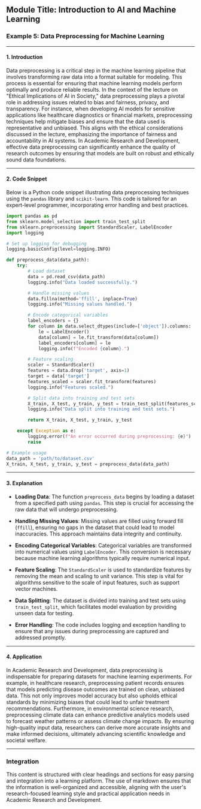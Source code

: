 ## Module Title: Introduction to AI and Machine Learning

### Example 5: Data Preprocessing for Machine Learning

---

#### 1. Introduction

Data preprocessing is a critical step in the machine learning pipeline that involves transforming raw data into a format suitable for modeling. This process is essential for ensuring that machine learning models perform optimally and produce reliable results. In the context of the lecture on "Ethical Implications of AI in Society," data preprocessing plays a pivotal role in addressing issues related to bias and fairness, privacy, and transparency. For instance, when developing AI models for sensitive applications like healthcare diagnostics or financial markets, preprocessing techniques help mitigate biases and ensure that the data used is representative and unbiased. This aligns with the ethical considerations discussed in the lecture, emphasizing the importance of fairness and accountability in AI systems. In Academic Research and Development, effective data preprocessing can significantly enhance the quality of research outcomes by ensuring that models are built on robust and ethically sound data foundations.

---

#### 2. Code Snippet

Below is a Python code snippet illustrating data preprocessing techniques using the `pandas` library and `scikit-learn`. This code is tailored for an expert-level programmer, incorporating error handling and best practices.

```python
import pandas as pd
from sklearn.model_selection import train_test_split
from sklearn.preprocessing import StandardScaler, LabelEncoder
import logging

# Set up logging for debugging
logging.basicConfig(level=logging.INFO)

def preprocess_data(data_path):
    try:
        # Load dataset
        data = pd.read_csv(data_path)
        logging.info("Data loaded successfully.")

        # Handle missing values
        data.fillna(method='ffill', inplace=True)
        logging.info("Missing values handled.")

        # Encode categorical variables
        label_encoders = {}
        for column in data.select_dtypes(include=['object']).columns:
            le = LabelEncoder()
            data[column] = le.fit_transform(data[column])
            label_encoders[column] = le
            logging.info(f"Encoded {column}.")

        # Feature scaling
        scaler = StandardScaler()
        features = data.drop('target', axis=1)
        target = data['target']
        features_scaled = scaler.fit_transform(features)
        logging.info("Features scaled.")

        # Split data into training and test sets
        X_train, X_test, y_train, y_test = train_test_split(features_scaled, target, test_size=0.2, random_state=42)
        logging.info("Data split into training and test sets.")

        return X_train, X_test, y_train, y_test

    except Exception as e:
        logging.error(f"An error occurred during preprocessing: {e}")
        raise

# Example usage
data_path = 'path/to/dataset.csv'
X_train, X_test, y_train, y_test = preprocess_data(data_path)
```

---

#### 3. Explanation

- **Loading Data**: The function `preprocess_data` begins by loading a dataset from a specified path using `pandas`. This step is crucial for accessing the raw data that will undergo preprocessing.
  
- **Handling Missing Values**: Missing values are filled using forward fill (`ffill`), ensuring no gaps in the dataset that could lead to model inaccuracies. This approach maintains data integrity and continuity.

- **Encoding Categorical Variables**: Categorical variables are transformed into numerical values using `LabelEncoder`. This conversion is necessary because machine learning algorithms typically require numerical input.

- **Feature Scaling**: The `StandardScaler` is used to standardize features by removing the mean and scaling to unit variance. This step is vital for algorithms sensitive to the scale of input features, such as support vector machines.

- **Data Splitting**: The dataset is divided into training and test sets using `train_test_split`, which facilitates model evaluation by providing unseen data for testing.

- **Error Handling**: The code includes logging and exception handling to ensure that any issues during preprocessing are captured and addressed promptly.

---

#### 4. Application

In Academic Research and Development, data preprocessing is indispensable for preparing datasets for machine learning experiments. For example, in healthcare research, preprocessing patient records ensures that models predicting disease outcomes are trained on clean, unbiased data. This not only improves model accuracy but also upholds ethical standards by minimizing biases that could lead to unfair treatment recommendations. Furthermore, in environmental science research, preprocessing climate data can enhance predictive analytics models used to forecast weather patterns or assess climate change impacts. By ensuring high-quality input data, researchers can derive more accurate insights and make informed decisions, ultimately advancing scientific knowledge and societal welfare.

---

### Integration

This content is structured with clear headings and sections for easy parsing and integration into a learning platform. The use of markdown ensures that the information is well-organized and accessible, aligning with the user's research-focused learning style and practical application needs in Academic Research and Development.